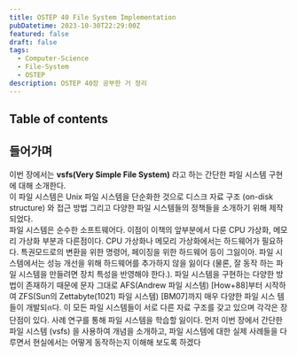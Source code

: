 ```yaml
---
title: OSTEP 40 File System Implementation
pubDatetime: 2023-10-30T22:29:00Z
featured: false
draft: false
tags:
  - Computer-Science
  - File-System
  - OSTEP
description: OSTEP 40장 공부한 거 정리
---
```


## Table of contents

## 들어가며

이번 장에서는 **vsfs(Very Simple File System)** 라고 하는 간단한 파일 시스템 구현에 대해 소개한다.  
이 파일 시스템은 Unix 파일 시스템을 단순화한 것으로 디스크 자료 구조 (on-disk structure) 와 접근 방법 그리고 다양한 파일 시스템들의 정책들을 소개하기 위해 제작되었다.  
파일 시스템은 순수한 소프트웨어다. 이점이 이책의 앞부분에서 다룬 CPU 가상화, 메모리 가상화 부분과 다른점이다. CPU 가상화나 메모리 가상화에서는 하드웨어가 필요하다. 특권모드로의 변환을 위한 명령어, 페이징을 위한 하드웨어 등이 그잃이아. 파일 시스템에서는 성능 개선을 위해 하드웨어를 추가하지 않을 잃이다 (물론, 잘 동작 하는 파일 시스템을 만들려면 장치 특성을 반영해야 한다.). 파일 시스템을 구현하는 다양한 방법이 존재하기 때문에 문자 그대로 AFS(Andrew 파일 시스템) [How+88]부터 시작하여 ZFS(Sun의 Zettabyte(1021) 파일 시스템) [BM07]까지 매우 다양한 파일 시스 템들이 개발되ᨩ다. 이 모든 파일 시스템들이 서로 다른 자료 구조를 갖고 있으며 각각은 장단점이 있다. 사례 연구를 통해 파일 시스템을 학습할 잃이다. 먼저 이번 장에서 간단한 파일 시스템 (vsfs) 을 사용하여 개념을 소개하고, 파일 시스템에 대한 실제 사례들을 다루면서 현실에서는 어떻게 동작하는지 이해해 보도록 하겠다
